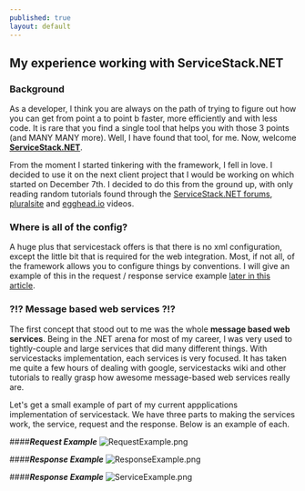 ```yaml
---
published: true
layout: default
---
```







## My experience working with ServiceStack.NET

### Background

  As a developer, I think you are always on the path of trying to figure out how you can get from point a to point b faster, more efficiently and with less code. It is rare that you find a single tool that helps you with those 3 points (and MANY MANY more). Well, I have found that tool, for me. Now, welcome **[ServiceStack.NET](http://www.servicestack.net/)**.

  From the moment I started tinkering with the framework, I fell in love. I decided to use it on the next client project that I would be working on which started on December 7th. I decided to do this from the ground up, with only reading random tutorials found through the [ServiceStack.NET forums](https://forums.servicestack.net/), [pluralsite](http://www.pluralsite/) and [egghead.io](http://www.egghead.io) videos.

### Where is all of the config? 

A huge plus that servicestack offers is that there is no xml configuration, except the little bit that is required for the web integration. Most, if not all, of the framework allows you to configure things by conventions. I will give an example of this in the request / response service example [later in this article](#message-based-web-services).

### ?!? Message based web services ?!?

  The first concept that stood out to me was the whole **message based web services**. Being in the .NET arena for most of my career, I was very used to tightly-couple and large services that did many different things. With servicestacks implementation, each services is very focused. It has taken me quite a few hours of dealing with google, servicestacks wiki and other tutorials to really grasp how awesome message-based web services really are.

Let's get a small example of part of my current appplications implementation of servicestack. We have three parts to making the services work, the service, request and the response. Below is an example of each.

<div style="text-align: left">

####**_Request Example_**
![RequestExample.png]({{site.baseurl}}/_posts/RequestExample.png)

####**_Response Example_**
![ResponseExample.png]({{site.baseurl}}/_posts/ResponseExample.png)

####**_Response Example_**
![ServiceExample.png]({{site.baseurl}}/_posts/ServiceExample.png)

</div>

